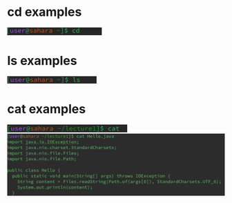 # cd examples

![Image](https://github.com/makeilali/cse15l-lab-reports/blob/main/Screenshot%202024-01-16%20at%205.05.59%20PM.png?raw=true)
# ls examples
![Image](https://github.com/makeilali/cse15l-lab-reports/blob/main/Screenshot%202024-01-16%20at%205.06.05%20PM.png?raw=true)

# cat examples
![Image](https://github.com/makeilali/cse15l-lab-reports/blob/main/Screenshot%202024-01-16%20at%205.06.13%20PM.png?raw=true)
![Image](https://github.com/makeilali/cse15l-lab-reports/blob/main/Screenshot%202024-01-10%20at%201.48.09%20PM.png?raw=true)

